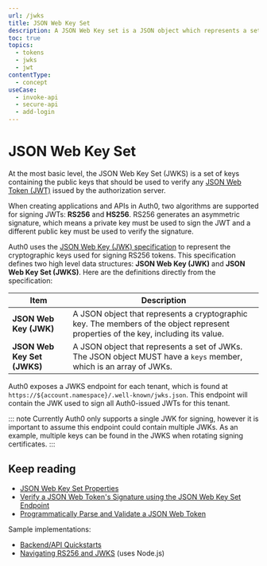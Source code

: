```yaml
---
url: /jwks
title: JSON Web Key Set
description: A JSON Web Key set is a JSON object which represents a set of JSON Web Keys (a JSON object that represents a cryptographic key).
toc: true
topics:
  - tokens
  - jwks
  - jwt
contentType:
  - concept
useCase:
  - invoke-api
  - secure-api
  - add-login
---
```

# JSON Web Key Set

At the most basic level, the JSON Web Key Set (JWKS) is a set of keys containing the public keys that should be used to verify any [JSON Web Token (JWT)](/jwt) issued by the authorization server. 

When creating applications and APIs in Auth0, two algorithms are supported for signing JWTs: **RS256** and **HS256**. RS256 generates an asymmetric signature, which means a private key must be used to sign the JWT and a different public key must be used to verify the signature.

Auth0 uses the [JSON Web Key (JWK) specification](https://tools.ietf.org/html/rfc7517) to represent the cryptographic keys used for signing RS256 tokens. This specification defines two high level data structures: **JSON Web Key (JWK)** and **JSON Web Key Set (JWKS)**. Here are the definitions directly from the specification:

| Item | Description |
| - | - |
| **JSON Web Key (JWK)** | A JSON object that represents a cryptographic key. The members of the object represent properties of the key, including its value. |
| **JSON Web Key Set (JWKS)** | A JSON object that represents a set of JWKs. The JSON object MUST have a `keys` member, which is an array of JWKs. |

Auth0 exposes a JWKS endpoint for each tenant, which is found at `https://${account.namespace}/.well-known/jwks.json`. This endpoint will contain the JWK used to sign all Auth0-issued JWTs for this tenant. 

::: note
Currently Auth0 only supports a single JWK for signing, however it is important to assume this endpoint could contain multiple JWKs. As an example, multiple keys can be found in the JWKS when rotating signing certificates.
:::

## Keep reading

* [JSON Web Key Set Properties](/tokens/reference/jwt/jwks-properties)
* [Verify a JSON Web Token's Signature using the JSON Web Key Set Endpoint](/tokens/guides/jwt/verify-jwt-signature-using-jwks)
* [Programmatically Parse and Validate a JSON Web Token](/tokens/guides/jwt/parse-validate-jwt-programmatically)

Sample implementations:
* [Backend/API Quickstarts](/quickstart/backend)
* [Navigating RS256 and JWKS](https://auth0.com/blog/navigating-rs256-and-jwks/) (uses Node.js)
